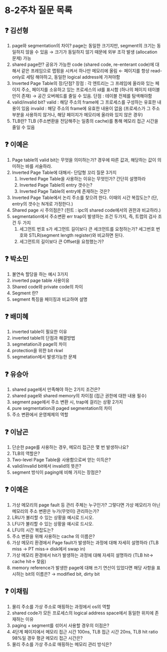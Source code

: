 # 8-2주차 질문 목록

## ❓ 김선형
1. page와 segmentation의 차이? page는 동일한 크기지만, segment의 크기는 동일하지 않을 수 있음 → 크기가 동일하지 않기 때문에 외부 조각 발생 (allocation 문제) 가능
2. shared page란? 공유가 가능한 code (shared code, re-enterant code)에 대해서 같은 프레임으로 맵핑을 시켜서 하나만 메모리에 올림 ← 페이지를 항상 read-only로 세팅 해야하고, 동일한 logical address에 가져야함
3. Inverted Page Table의 장/단점? 장점 : 각 엔트리는 그 프레임에 올라와 있는 페이지 주소, 페이지를 소유하고 있는 프로세스의 id를 표시함 (하나의 페이지 테이블만이 존재) → 공간 오버헤드를 줄일 수 있음. 단점 : 테이블 전체를 탐색해야함 
4. valid/invalid bit?
valid : 해당 주소의 frame에 그 프로세스를 구성하는 유효한 내용이 있음
invaild : 해당 주소의 frame에 유효한 내용이 없음 (프로세스가 그 주소 부분을 사용하지 않거나, 해당 페이지가 메모리에 올라와 있지 않은 경우)
5. TLB란? TLB (주소변환을 전담해주는 일종의 cache)를 통해 메모리 접근 시간을 줄일 수 있음 

## ❓ 이예은
1. Page table의 valid bit는 무엇을 의미하는가? 경우에 따른 값과, 해당하는 값이 의미하는 바를 서술하라.
2. Inverted Page Table에 대해서- 단답형 꼬리 질문 3가지
    1. Inverted Page Table을 사용하는 이유는 무엇인가? 간단히 설명하라
    2. Inverted Page Table의 entry 갯수는?
    3. Inverted Page Table의 entry에 존재하는 것은?
3. Inverted Page Table에서 논리 주소를 찾으려 한다. 이때의 시간 복잡도는? (단, entry의 갯수는 N개로 가정한다.)
4. Shared page 시 주의점은? (힌트 : ipc의 shared code에서의 권한과 비교하라.)
5. segmentation에서 주소변환 err trap이 발생하는 조건 두가지, 즉, 트랩의 검사 조건 두 가지
    1. 세그먼트 번호 s가 세그먼트 길이보다 큰 세크먼트를 요청하는가?
    세그번호 번호와 STLR(segment length register)와 비교하면 된다.
    2. 세그먼트의 길이보다 큰 Offset을 요청했는가?

## ❓ 박소민
1. 불연속 할당을 하는 예시 3가지
2. inverted page table 사용이유
3. Shared code와 private code의 차이
4. Segment 란?
5. segment 특징을 페이징과 비교하여 설명

## ❓ 배미혜

1. inverted table이 필요한 이유
2. inverted table의 단점과 해결방법
3. segmetation과 page의 차이
4. protection을 위한 bit rkwl
5. segmetation에서 발생가능한 문제


## ❓ 유승아

1. shared page에서 만족해야 하는 2가지 조건은?
2. shared page와 shared memory의 차이점 (접근 권한에 대한 내용 필수)
3. segment page에서 주소 변환 시, trap에 걸리는 상황 2가지
4. pure segmentation과 paged segmentation의 차이
5. 주소 변환에서 운영체제의 역할

## ❓ 이남곤

1. 단순한 page를 사용하는 경우, 메모리 접근은 몇 번 발생하나요?
2. TLB의 역할은?
3. Two-level Page Table을 사용함으로써 얻는 이득은?
4. valid/invalid bit에서 invalid의 뜻은?
5. segment 방식이 paging에 비해 가지는 장점은?

## ❓ 이예은
1. 가상 메모리의 page fault 등 관리 주체는 누구인가? 그렇다면 가상 메모리가 아닌 메모리의 주소 변환은 누가(무엇이) 관리하는가?
2. LRU가 불리할 수 있는 상황을 예시로 드시오.
3. LFU가 불리할 수 있는 상황을 예시로 드시오.
4. LFU의 시간 복잡도는?
5. 주소 변환을 위해 사용하는 cache 의 이름은?
6. 가상 메모리 환경에서 Page fault가 발생하는 과정에 대해 자세히 설명하라 
(TLB miss → PT miss→ disk에서 swap in)
7. 가상 메모리 환경에서 hit가 발생하는 과정에 대해 자세히 설명하라 
(TLB hit→ cache hit→ 찾음)
8. memory reference가 발생한 page에 대해 쓰기 연산이 있었다면 해당 사항을 표시하는 bit의 이름은?
→ modified bit, dirty bit


## ❓ 이채림

1. 물리 주소를 가상 주소로 매핑하는 과정에서 os의 역할
2. shared code가 모든 프로세스의 logical address space에서 동일한 위치에 존재하는 이유
3. paging + segment를 섞어서 사용할 경우의 이점은?
4. 4단계 페이지에서 메모리 접근 시간 100ns, TLB 접근 시간 20ns, TLB hit ratio 98%일 경우 평균 메모리 접근 시간은?
5. 물리 주소를 가상 주소로 매핑하는 메모리 관리 방식은?
